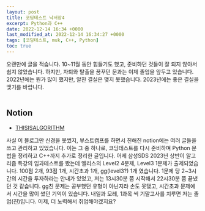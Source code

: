```yaml
---
layout: post
title: 코딩테스트 낙서장4
excerpt: Python과 C++
date: 2022-12-14 16:34 +0000
last_modified_at: 2022-12-14 16:34:27 +0000
tags: [코딩테스트, muk, C++, Python]
toc: true
---
```


오랜만에 글을 적습니다. 10~11월 동안 힘들기도 했고, 준비하던 것들이 잘 되지 않아서 쉽지 않았습니다. 하지만, 자퇴와 탈출을 꿈꾸던 문과는 이제 졸업을 앞두고 있습니다. 2022년에는 뭔가 많이 했지만, 알찬 결실은 맺지 못했습니다. 2023년에는 좋은 결실을 맺기를 바랍니다.<br><br>

## Notion

- [THISISALGORITHM](https://boom-dead-1ee.notion.site/THISISALGORITHM-55e58c0d2998452faa79486e0373f982)<br>

사실 이 블로그만 신경을 못썼지, 부스트캠프를 하면서 친해진 notion에는 여러 글들을 쓰고 관리하고 있었습니다. 이는 그 중 하나로, 코딩테스트를 다시 준비하며 Python 문법을 정리하고 C++까지 추가로 정리한 글입니다. 어제 삼성SDS 2023년 상반이 알고리즘 특강의 입과테스트를 봤는데 앨리스의 Level2 4문제, Level3 1문제가 출제되었습니다. 100점 2개, 93점 1개, 시간초과 1개, gg(level3?) 1개 였습니다. 1문제 당 2~3시간의 시간을 투자하라는 안내가 있었고, 저는 13시30분 쯤 시작해서 22시30분 쯤 끝냈던 것 같습니다. gg친 문제는 공부했던 유형이 아닌지라 손도 못댔고, 시간초과 문제에서 시간을 많이 썼던 기억이 있습니다. 내일과 모레, 1과목 씩 기말고사를 치루면 저는 졸업(진)입니다. 이제, 더 노력해서 취업해야겠지요?
